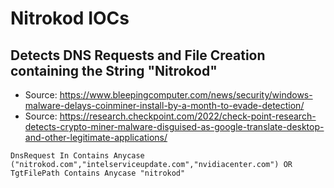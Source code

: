 # Nitrokod IOCs

## Detects DNS Requests and File Creation containing the String "Nitrokod"

 - Source: https://www.bleepingcomputer.com/news/security/windows-malware-delays-coinminer-install-by-a-month-to-evade-detection/
 - Source: https://research.checkpoint.com/2022/check-point-research-detects-crypto-miner-malware-disguised-as-google-translate-desktop-and-other-legitimate-applications/

```STARQuery
DnsRequest In Contains Anycase ("nitrokod.com","intelserviceupdate.com","nvidiacenter.com") OR TgtFilePath Contains Anycase "nitrokod"
```

